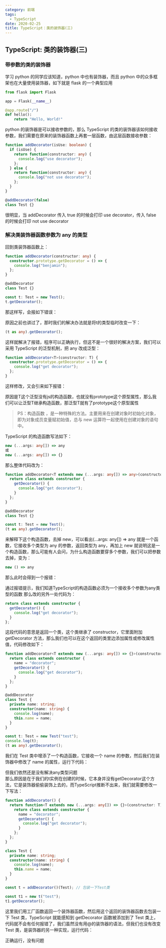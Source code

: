 ```yaml
---
category: 前端
tags:
  - TypeScript
date: 2020-02-25
title: TypeScript：类的装饰器(三)
---
```


<!-- more -->

## TypeScript: 类的装饰器(三)

### 带参数的类的装饰器

学习 python 的同学应该知道，python 中也有装饰器，而且 python 中的众多框架也在大量使用装饰器，如下就是 flask 的一个典型应用

```python
from flask import Flask

app = Flask(__name__)

@app.route("/")
def hello():
    return "Hello, World!"
```

python 的装饰器是可以接收参数的，那么 TypeScript 的类的装饰器该如何接收参数，我们需要在原来的装饰器函数上再套一层函数，由这层函数接收参数：

```typescript
function addDecorator(isUse: boolean) {
  if (isUse) {
    return function(constructor: any) {
      console.log("use decorator");
    };
  } else {
    return function(constructor: any) {
      console.log("not use decorator");
    };
  }
}

@addDecorator(false)
class Test {}
```

很明显，当 addDecorator 传入 true 的时候会打印 use decorator，传入 false 的时候会打印 not use decorator

### 解决类装饰器函数参数为 any 的类型

回到类装饰器函数上：

```typescript
function addDecorator(constructor: any) {
  constructor.prototype.getDecorator = () => {
    console.log("benjamin");
  };
}

@addDecorator
class Test {}

const t: Test = new Test();
t.getDecorator();
```

那这样写，会报如下错误：

<center>
  <img src="./images/2020-02-24baocuo.png" alt="" style="zoom:50%;" />
</center>
原因之前也讲过了，那时我们的解决办法就是将t的类型临时改变一下：

```typescript
(t as any).getDecorator();
```

这样就解决了报错，程序可以正确执行，但这不是一个很好的解决方案，我们可以采用 TypeScript 的泛型机制，把 any 改成泛型：

```typescript
function addDecorator<T>(constructor: T) {
  constructor.prototype.getDecorator = () => {
    console.log("get decorator");
  };
}
```

这样修改，又会引来如下报错：

<center>
  <img src="./images/2020-02-24baocuo2.png" alt="" style="zoom:50%;" />
</center>
原因是T这个泛型没有js的构造函数，也就没有prototype这个原型属性，那么我们可以让泛型T继承构造函数，那泛型T就有了prototype这个原型属性

> PS：构造函数 ，是一种特殊的方法。主要用来在创建对象时初始化对象， 即为对象成员变量赋初始值，总与 new 运算符一起使用在创建对象的语句中。

TypeScript 的构造函数写法如下：

```typescript
new (...args: any[]) => any
或
new (...args: any[]) => {}
```

那么整体代码改为：

```typescript
function addDecorator<T extends new (...args: any[]) => any>(constructor: T) {
  return class extends constructor {
    getDecorator() {
      console.log("get decorator");
    }
  };
}

@addDecorator
class Test {}

const t: Test = new Test();
(t as any).getDecorator();
```

来解释下这个构造函数，去掉 new，可以看出(...args: any[]) => any 就是一个函数，它接收多个类型为 any 的参数，返回类型为 any，再加上 new 就说明这是一个构造函数，那么可能有人会问，为什么构造函数要穿多个参数，我们可以把参数去掉，变为：

```typescript
new () => any
```

那么此时会得到一个报错：

<center>
  <img src="./images/2020-02-24baocuo3.png" alt="" style="zoom:50%;" />
</center>
通过报错提示，我们知道TypeScript的构造函数必须为一个接收多个参数为any类型的函数
那么改的另外一处代码为：

```typescript
return class extends constructor {
  getDecorator() {
    console.log("get decorator");
  }
};
```

这段代码的意思是返回一个类，这个类继承了 constructor，它里面附加 getDecorator 方法，那么我们也可以在这个返回的类里边添加属性或修改属性值，代码修改如下：

```typescript
function addDecorator<T extends new (...args: any[]) => {}>(constructor: T) {
  return class extends constructor {
    name = "decorator";
    getDecorator() {
      console.log("get decorator");
    }
  };
}

@addDecorator
class Test {
  private name: string;
  constructor(name: string) {
    console.log(name);
    this.name = name;
  }
}

const t: Test = new Test("test");
console.log(t);
(t as any).getDecorator();
```

我们在 Test 类中增添了一个构造函数，它接收一个 name 的参数，然后我们在装饰器中修改了 name 的属性，运行下代码：

<center>
  <img src="./images/2020-02-24result3.png" alt="" style="zoom:50%;" />
</center>
但我们依然还是没有解决any类型问题
<center>
  <img src="./images/2020-02-24baocuo4.png" alt="" style="zoom:50%;" />
</center>
那么原因是在于我们的t实例在创建的时候，它本身并没有getDecorator这个方法，它是装饰器偷偷装饰上去的，而TypeScript推断不出来，我们就需要修改一下写法：

```typescript
function addDecorator() {
  return function<T extends new (...args: any[]) => {}>(constructor: T) {
    return class extends constructor {
      name = "decorator";
      getDecorator() {
        console.log("get decorator");
      }
    };
  };
}

class Test {
  private name: string;
  constructor(name: string) {
    console.log(name);
    this.name = name;
  }
}

const t = addDecorator()(Test); // 包装一下Test类

const t1 = new t("test");
t1.getDecorator();
```

这里我们用工厂函数返回一个装饰器函数，然后用这个返回的装饰器函数去包装一下 Test 类，TypeScript 就能感知到 getDecorator 函数被添加到了 Test 类上，代码就不会有任何报错了，我们虽然没有用@的装饰器的语法，但我们也没有改变 Test 类，是装饰器的另一种实现，运行代码：

<center>
  <img src="./images/2020-02-24result4.png" alt="" style="zoom:50%;" />
</center>
正确运行，没有问题

